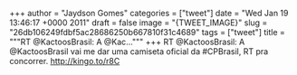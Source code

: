 
+++
author = "Jaydson Gomes"
categories = ["tweet"]
date = "Wed Jan 19 13:46:17 +0000 2011"
draft = false
image = "{TWEET_IMAGE}"
slug = "26db106249fdbf5ac28686250b667810f31c4689"
tags = ["tweet"]
title = """RT @KactoosBrasil: A @Kac..."""
+++
RT @KactoosBrasil: A @KactoosBrasil vai me dar uma camiseta oficial da #CPBrasil, RT pra concorrer. http://kingo.to/r8C

